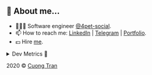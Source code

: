 ## 🦄 About me...

- 🧑🏻‍💻 Software engineer [@4pet-social](https://github.com/4pet-social).
- 📫 How to reach me: [LinkedIn](https://linkedin.com/in/103cuong) | [Telegram](https://t.me/cuong103) | [Portfolio](https://103cuong.github.io/).
- 💵 Hire [me](mailto:103cuong@gmail.com).

<details><summary>Dev Metrics 💅</summary>

<!--START_SECTION:waka-->
![Profile Views](http://img.shields.io/badge/Profile%20Views-51-blue)

![Lines of code](https://img.shields.io/badge/From%20Hello%20World%20I%27ve%20Written-17.6%20million%20lines%20of%20code-blue)

**🐱 My Github Data** 

> 🏆 2,286 Contributions in the Year 2020
 > 
> 📦 503.0 kB Used in Github's Storage 
 > 
> 💼 Opted to Hire
 > 
> 📜 155 Public Repositories
 > 
> 🔑 0 Private Repository 
 > 
**I'm a Night 🦉** 

```text
🌞 Morning    58 commits     ███░░░░░░░░░░░░░░░░░░░░░░   11.67% 
🌆 Daytime    154 commits    ███████░░░░░░░░░░░░░░░░░░   30.99% 
🌃 Evening    175 commits    ████████░░░░░░░░░░░░░░░░░   35.21% 
🌙 Night      110 commits    █████░░░░░░░░░░░░░░░░░░░░   22.13%

```
📅 **I'm Most Productive on Thursday** 

```text
Monday       58 commits     ███░░░░░░░░░░░░░░░░░░░░░░   11.67% 
Tuesday      76 commits     ███░░░░░░░░░░░░░░░░░░░░░░   15.29% 
Wednesday    40 commits     ██░░░░░░░░░░░░░░░░░░░░░░░   8.05% 
Thursday     108 commits    █████░░░░░░░░░░░░░░░░░░░░   21.73% 
Friday       65 commits     ███░░░░░░░░░░░░░░░░░░░░░░   13.08% 
Saturday     68 commits     ███░░░░░░░░░░░░░░░░░░░░░░   13.68% 
Sunday       82 commits     ████░░░░░░░░░░░░░░░░░░░░░   16.5%

```


📊 **This Week I Spent My Time On** 

```text
⌚︎ Time Zone: Asia/Ho_Chi_Minh

💬 Programming Languages: 
TypeScript               26 hrs 59 mins      ███████████████░░░░░░░░░░   62.09% 
Markdown                 5 hrs 20 mins       ███░░░░░░░░░░░░░░░░░░░░░░   12.29% 
JSON                     5 hrs 8 mins        ███░░░░░░░░░░░░░░░░░░░░░░   11.83% 
YAML                     3 hrs 50 mins       ██░░░░░░░░░░░░░░░░░░░░░░░   8.85% 
GraphQL                  34 mins             ░░░░░░░░░░░░░░░░░░░░░░░░░   1.31%

🔥 Editors: 
WebStorm                 32 hrs 28 mins      ██████████████████░░░░░░░   74.71% 
VS Code                  10 hrs 47 mins      ██████░░░░░░░░░░░░░░░░░░░   24.83% 
DataGrip                 7 mins              ░░░░░░░░░░░░░░░░░░░░░░░░░   0.3% 
Sublime Text             4 mins              ░░░░░░░░░░░░░░░░░░░░░░░░░   0.16%

```

**I Mostly Code in TypeScript** 

```text
TypeScript               44 repos            ███████████░░░░░░░░░░░░░░   44.44% 
JavaScript               25 repos            ██████░░░░░░░░░░░░░░░░░░░   25.25% 
Go                       18 repos            ████░░░░░░░░░░░░░░░░░░░░░   18.18% 
Shell                    3 repos             ░░░░░░░░░░░░░░░░░░░░░░░░░   3.03% 
Dart                     2 repos             ░░░░░░░░░░░░░░░░░░░░░░░░░   2.02%

```



<!--END_SECTION:waka-->
</details>

2020 © [Cuong Tran](https://github.com/103cuong)
